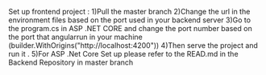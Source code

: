 Set up frontend project :
1)Pull the master branch
2)Change the url in the environment files based on the port used in your backend server 
3)Go to the program.cs in  ASP .NET CORE  and change the port number based on the port that angularrun in your machine (builder.WithOrigins("http://localhost:4200"))
4)Then serve the project and run it .
5)For ASP .Net Core Set up please refer to the READ.md in the Backend Repository in master branch
